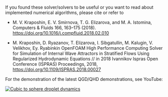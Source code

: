 If you found these solver/solvers to be useful or you want to read about implemented numerical algorithms, please cite or refer to

* M. V. Kraposhin, E. V. Smirnova, T. G. Elizarova, and M. A. Istomina, 
Computers & Fluids 166, 163–175 (2018). https://doi.org/10.1016/j.compfluid.2018.02.010

* M.  Kraposhin, D. Ryazanov, T. Elizarova, I. Sibgatullin, M. Kalugin, V. Velikhov, Ey. Ryabinkin
OpenFOAM High Performance Computing Solver for Simulation of Internal Wave Attractors in Stratified
Flows Using Regularized Hydrodynamic Equations // in 2018 Ivannikov Ispras Open Conference (ISPRAS) 
Proceedings, 2018, https://doi.org/10.1109/ISPRAS.2018.00027 

For the demonstration of the latest QGD/QHD demonstrations, see YouTube:

[![Cubic to sphere droplet dynamics](https://i9.ytimg.com/vi/fqqSXh5t_38/mq2.jpg?sqp=CPu56fUF&rs=AOn4CLBNgrXGwUwnvSkQ6fc9ZvlIISyEeQ)](https://youtu.be/fqqSXh5t_38 "Cubic to sphere droplet dynamics")
